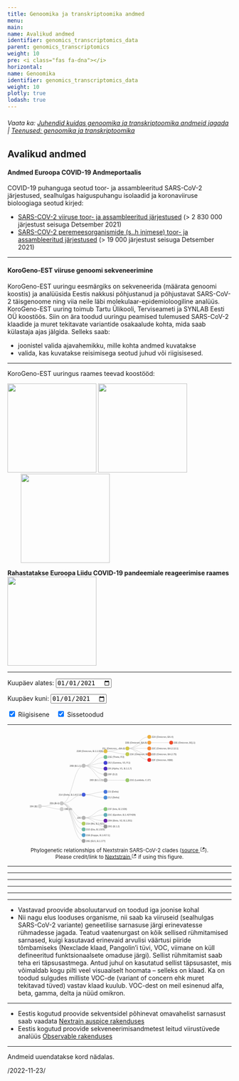 ```yaml
---
title: Genoomika ja transkriptoomika andmed
menu:
main:
name: Avalikud andmed
identifier: genomics_transcriptomics_data
parent: genomics_transcriptomics
weight: 10
pre: <i class="fas fa-dna"></i>
horizontal:
name: Genoomika
identifier: genomics_transcriptomics_data
weight: 10
plotly: true
lodash: true
---
```


###### Vaata ka: [Juhendid kuidas genoomika ja transkriptoomika andmeid jagada](../guidelines) | [Teenused: genoomika ja transkriptoomika](../services)

## Avalikud andmed

#### Andmed Euroopa COVID-19 Andmeportaalis

COVID-19 puhanguga seotud toor- ja assambleeritud SARS-CoV-2 järjestused, sealhulgas haiguspuhangu isolaadid ja koronaviiruse bioloogiaga seotud kirjed:

* [SARS-COV-2 viiruse toor- ja assambleeritud järjestused](https://www.covid19dataportal.org/sequences?db=embl-covid19) (> 2 830 000 järjestust seisuga Detsember 2021)
* [SARS-COV-2 peremeesorganismide (s..h inimese) toor- ja assambleeritud järjestused](https://www.covid19dataportal.org/host-sequences?db=hostSequences) (> 19 000 järjestust seisuga Detsember 2021)

---

#### KoroGeno-EST viiruse genoomi sekveneerimine

KoroGeno-EST uuringu eesmärgiks on sekveneerida (määrata genoomi koostis) ja analüüsida Eestis nakkusi põhjustanud ja põhjustavat SARS-CoV-2 täisgenoome ning viia neile läbi molekulaar-epidemioloogiline analüüs. KoroGeno-EST uuring toimub Tartu Ülikooli, Terviseameti ja SYNLAB Eesti OÜ koostöös.
Siin on ära toodud uuringu peamised tulemused SARS-CoV-2 klaadide ja muret tekitavate variantide osakaalude kohta, mida saab külastaja ajas jälgida.
Selleks saab:
* joonistel valida ajavahemikku, mille kohta andmed kuvatakse
* valida, kas kuvatakse reisimisega seotud juhud või riigisisesed.

---
KoroGeno-EST uuringus raames teevad koostööd:

<img width="200" src="/img/logos/ut_logo.png">
<img width="200" style="margin-top: -20px;" src="/img/logos/synlab_logo.png">
<img width="200" style="margin-left: 30px;" src="/img/logos/terviseamet_logo.png">

<strong>Rahastatakse Euroopa Liidu COVID-19 pandeemiale reageerimise raames</strong>
<img width="200" src="/img/logos/eu-ee_logo.jpg">

---


<label for="date-from">Kuupäev alates:</label>
<input type="date" id="date-from" name="date-from"
value="2021-01-01">

<label for="date-to">Kuupäev kuni:</label>
<input type="date" id="date-to" name="date-to"
value="2021-01-01">

<input type="checkbox" id="domestic" name="source" value="domestic" checked>
  <label for="domestic"> Riigisisene</label>&nbsp;&nbsp;&nbsp;
<input type="checkbox" id="imported" name="source" value="imported" checked>
  <label for="imported"> Sissetoodud</label><br>

<div id="plotly-plot-experimental"></div>
<hr>
<figure id="clades">
    <picture>
        <svg xmlns="http://www.w3.org/2000/svg" class="d3-component" style="font-family:sans-serif;font-size:1.15rem" viewBox="0 0 1550 950"><g transform="translate(120,0)"><path fill="none" stroke="#ccc" stroke-width="3px" d="M 180 593.75
                  C 90 593.75,
                    90 617.5,
                    0 617.5"></path><path fill="none" stroke="#ccc" stroke-width="3px" d="M 180 641.25
                  C 90 641.25,
                    90 617.5,
                    0 617.5"></path><path fill="none" stroke="#ccc" stroke-width="3px" d="M 360 285
                  C 270 285,
                    270 593.75,
                    180 593.75"></path><path fill="none" stroke="#ccc" stroke-width="3px" d="M 360 522.5
                  C 270 522.5,
                    270 593.75,
                    180 593.75"></path><path fill="none" stroke="#ccc" stroke-width="3px" d="M 360 712.5
                  C 270 712.5,
                    270 593.75,
                    180 593.75"></path><path fill="none" stroke="#ccc" stroke-width="3px" d="M 360 760
                  C 270 760,
                    270 593.75,
                    180 593.75"></path><path fill="none" stroke="#ccc" stroke-width="3px" d="M 360 807.5
                  C 270 807.5,
                    270 593.75,
                    180 593.75"></path><path fill="none" stroke="#ccc" stroke-width="3px" d="M 360 855
                  C 270 855,
                    270 593.75,
                    180 593.75"></path><path fill="none" stroke="#ccc" stroke-width="3px" d="M 360 902.5
                  C 270 902.5,
                    270 593.75,
                    180 593.75"></path><path fill="none" stroke="#ccc" stroke-width="3px" d="M 540 166.25
                  C 450 166.25,
                    450 285,
                    360 285"></path><path fill="none" stroke="#ccc" stroke-width="3px" d="M 540 213.75
                  C 450 213.75,
                    450 285,
                    360 285"></path><path fill="none" stroke="#ccc" stroke-width="3px" d="M 540 261.25
                  C 450 261.25,
                    450 285,
                    360 285"></path><path fill="none" stroke="#ccc" stroke-width="3px" d="M 540 308.75
                  C 450 308.75,
                    450 285,
                    360 285"></path><path fill="none" stroke="#ccc" stroke-width="3px" d="M 540 356.25
                  C 450 356.25,
                    450 285,
                    360 285"></path><path fill="none" stroke="#ccc" stroke-width="3px" d="M 540 403.75
                  C 450 403.75,
                    450 285,
                    360 285"></path><path fill="none" stroke="#ccc" stroke-width="3px" d="M 540 498.75
                  C 450 498.75,
                    450 522.5,
                    360 522.5"></path><path fill="none" stroke="#ccc" stroke-width="3px" d="M 540 546.25
                  C 450 546.25,
                    450 522.5,
                    360 522.5"></path><path fill="none" stroke="#ccc" stroke-width="3px" d="M 540 641.25
                  C 450 641.25,
                    450 712.5,
                    360 712.5"></path><path fill="none" stroke="#ccc" stroke-width="3px" d="M 540 688.75
                  C 450 688.75,
                    450 712.5,
                    360 712.5"></path><path fill="none" stroke="#ccc" stroke-width="3px" d="M 540 736.25
                  C 450 736.25,
                    450 712.5,
                    360 712.5"></path><path fill="none" stroke="#ccc" stroke-width="3px" d="M 540 783.75
                  C 450 783.75,
                    450 712.5,
                    360 712.5"></path><path fill="none" stroke="#ccc" stroke-width="3px" d="M 720 142.5
                  C 630 142.5,
                    630 166.25,
                    540 166.25"></path><path fill="none" stroke="#ccc" stroke-width="3px" d="M 720 190
                  C 630 190,
                    630 166.25,
                    540 166.25"></path><path fill="none" stroke="#ccc" stroke-width="3px" d="M 720 403.75
                  C 630 403.75,
                    630 403.75,
                    540 403.75"></path><path fill="none" stroke="#ccc" stroke-width="3px" d="M 900 47.5
                  C 810 47.5,
                    810 142.5,
                    720 142.5"></path><path fill="none" stroke="#ccc" stroke-width="3px" d="M 900 95
                  C 810 95,
                    810 142.5,
                    720 142.5"></path><path fill="none" stroke="#ccc" stroke-width="3px" d="M 900 142.5
                  C 810 142.5,
                    810 142.5,
                    720 142.5"></path><path fill="none" stroke="#ccc" stroke-width="3px" d="M 900 190
                  C 810 190,
                    810 142.5,
                    720 142.5"></path><path fill="none" stroke="#ccc" stroke-width="3px" d="M 900 237.5
                  C 810 237.5,
                    810 142.5,
                    720 142.5"></path><path fill="none" stroke="#ccc" stroke-width="3px" d="M 1080 95
                  C 990 95,
                    990 95,
                    900 95"></path><g class="node" transform="translate(0,617.5)"><circle class="node" r="15" style="fill: rgb(215, 215, 215); stroke: rgb(186, 186, 186);"></circle><text dy=".35em" x="-20" text-anchor="end" fill="#777" font-weight="700">19A (B)</text></g><g class="node" transform="translate(180,593.75)"><circle class="node" r="15" style="fill: rgb(198, 198, 198); stroke: rgb(171, 171, 171);"></circle><text dy=".35em" x="-20" text-anchor="end" fill="#777" font-weight="700">20A (B.1)</text></g><g class="node" transform="translate(180,641.25)"><circle class="node" r="15" style="fill: rgb(206, 206, 206); stroke: rgb(179, 179, 179);"></circle><text dy=".35em" x="20" text-anchor="start" fill="#777" font-weight="700">19B (A)</text></g><g class="node" transform="translate(360,285)"><circle class="node" r="15" style="fill: rgb(189, 189, 189); stroke: rgb(164, 164, 164);"></circle><text dy=".35em" x="-20" text-anchor="end" fill="#777" font-weight="700">20B (B.1.1)</text></g><g class="node" transform="translate(360,522.5)"><circle class="node" r="15" style="fill: rgb(68, 92, 221); stroke: rgb(59, 80, 192);"></circle><text dy=".35em" x="-20" text-anchor="end" fill="#777" font-weight="700">21A (Delta, B.1.617.2)</text></g><g class="node" transform="translate(360,712.5)"><circle class="node" r="15" style="fill: rgb(180, 180, 180); stroke: rgb(156, 156, 156);"></circle><text dy=".35em" x="-20" text-anchor="end" fill="#777" font-weight="700">20C</text></g><g class="node" transform="translate(360,760)"><circle class="node" r="15" style="fill: rgb(175, 204, 93); stroke: rgb(152, 177, 81);"></circle><text dy=".35em" x="20" text-anchor="start" fill="#777" font-weight="700">21H (Mu, B.1.621)</text></g><g class="node" transform="translate(360,807.5)"><circle class="node" r="15" style="fill: rgb(107, 185, 164); stroke: rgb(93, 160, 142);"></circle><text dy=".35em" x="20" text-anchor="start" fill="#777" font-weight="700">21D (Eta, B.1.525)</text></g><g class="node" transform="translate(360,855)"><circle class="node" r="15" style="fill: rgb(84, 160, 203); stroke: rgb(73, 139, 176);"></circle><text dy=".35em" x="20" text-anchor="start" fill="#777" font-weight="700">21B (Kappa, B.1.617.1)</text></g><g class="node" transform="translate(360,902.5)"><circle class="node" r="15" style="fill: rgb(163, 163, 163); stroke: rgb(142, 142, 142);"></circle><text dy=".35em" x="20" text-anchor="start" fill="#777" font-weight="700">20E (EU1, B.1.177)</text></g><g class="node" transform="translate(540,166.25)"><circle class="node" r="15" style="fill: rgb(227, 191, 68); stroke: rgb(196, 166, 59);"></circle><text dy=".35em" x="-20" text-anchor="end" fill="#777" font-weight="700">21M (Omicron, B.1.1.529)</text></g><g class="node" transform="translate(540,213.75)"><circle class="node" r="15" style="fill: rgb(121, 193, 144); stroke: rgb(105, 168, 125);"></circle><text dy=".35em" x="20" text-anchor="start" fill="#777" font-weight="700">21E (Theta, P.3)</text></g><g class="node" transform="translate(540,261.25)"><circle class="node" r="15" style="fill: rgb(69, 66, 212); stroke: rgb(60, 57, 183);"></circle><text dy=".35em" x="20" text-anchor="start" fill="#777" font-weight="700">20J (Gamma, V3, P.1)</text></g><g class="node" transform="translate(540,308.75)"><circle class="node" r="15" style="fill: rgb(79, 43, 192); stroke: rgb(69, 37, 167);"></circle><text dy=".35em" x="20" text-anchor="start" fill="#777" font-weight="700">20I (Alpha, V1, B.1.1.7)</text></g><g class="node" transform="translate(540,356.25)"><circle class="node" r="15" style="fill: rgb(155, 155, 155); stroke: rgb(134, 134, 134);"></circle><text dy=".35em" x="20" text-anchor="start" fill="#777" font-weight="700">20F (D.2)</text></g><g class="node" transform="translate(540,403.75)"><circle class="node" r="15" style="fill: rgb(172, 172, 172); stroke: rgb(149, 149, 149);"></circle><text dy=".35em" x="-20" text-anchor="end" fill="#777" font-weight="700">20D (B.1.1.1)</text></g><g class="node" transform="translate(540,498.75)"><circle class="node" r="15" style="fill: rgb(70, 117, 221); stroke: rgb(61, 101, 192);"></circle><text dy=".35em" x="20" text-anchor="start" fill="#777" font-weight="700">21I (Delta)</text></g><g class="node" transform="translate(540,546.25)"><circle class="node" r="15" style="fill: rgb(75, 141, 215); stroke: rgb(65, 122, 186);"></circle><text dy=".35em" x="20" text-anchor="start" fill="#777" font-weight="700">21J (Delta)</text></g><g class="node" transform="translate(540,641.25)"><circle class="node" r="15" style="fill: rgb(137, 199, 124); stroke: rgb(119, 172, 107);"></circle><text dy=".35em" x="20" text-anchor="start" fill="#777" font-weight="700">21F (Iota, B.1.526)</text></g><g class="node" transform="translate(540,688.75)"><circle class="node" r="15" style="fill: rgb(95, 174, 185); stroke: rgb(82, 151, 160);"></circle><text dy=".35em" x="20" text-anchor="start" fill="#777" font-weight="700">21C (Epsilon, B.1.427/429)</text></g><g class="node" transform="translate(540,736.25)"><circle class="node" r="15" style="fill: rgb(101, 31, 169); stroke: rgb(88, 27, 146);"></circle><text dy=".35em" x="20" text-anchor="start" fill="#777" font-weight="700">20H (Beta, V2, B.1.351)</text></g><g class="node" transform="translate(540,783.75)"><circle class="node" r="15" style="fill: rgb(146, 146, 146); stroke: rgb(127, 127, 127);"></circle><text dy=".35em" x="20" text-anchor="start" fill="#777" font-weight="700">20G (B.1.2)</text></g><g class="node" transform="translate(720,142.5)"><circle class="node" r="15" style="fill: rgb(212, 199, 74); stroke: rgb(183, 172, 64);"></circle><text dy=".35em" x="-20" text-anchor="end" fill="#777" font-weight="700">21L (Omicron, ~BA.2)</text></g><g class="node" transform="translate(720,190)"><circle class="node" r="15" style="fill: rgb(194, 203, 82); stroke: rgb(169, 176, 71);"></circle><text dy=".35em" x="20" text-anchor="start" fill="#777" font-weight="700">21K (Omicron, BA.1)</text></g><g class="node" transform="translate(720,403.75)"><circle class="node" r="15" style="fill: rgb(156, 202, 107); stroke: rgb(135, 175, 93);"></circle><text dy=".35em" x="20" text-anchor="start" fill="#777" font-weight="700">21G (Lambda, C.37)</text></g><g class="node" transform="translate(900,47.5)"><circle class="node" r="15" style="fill: rgb(238, 178, 63); stroke: rgb(207, 155, 55);"></circle><text dy=".35em" x="20" text-anchor="start" fill="#777" font-weight="700">22A (Omicron, BA.4)</text></g><g class="node" transform="translate(900,95)"><circle class="node" r="15" style="fill: rgb(246, 161, 60); stroke: rgb(213, 140, 52);"></circle><text dy=".35em" x="-20" text-anchor="end" fill="#777" font-weight="700">22B (Omicron, BA.5)</text></g><g class="node" transform="translate(900,142.5)"><circle class="node" r="15" style="fill: rgb(247, 136, 55); stroke: rgb(214, 118, 47);"></circle><text dy=".35em" x="20" text-anchor="start" fill="#777" font-weight="700">22C (Omicron, BA.2.12.1)</text></g><g class="node" transform="translate(900,190)"><circle class="node" r="15" style="fill: rgb(245, 107, 49); stroke: rgb(212, 93, 43);"></circle><text dy=".35em" x="20" text-anchor="start" fill="#777" font-weight="700">22D (Omicron, BA.2.75)</text></g><g class="node" transform="translate(900,237.5)"><circle class="node" r="15" style="fill: rgb(235, 43, 38); stroke: rgb(204, 37, 33);"></circle><text dy=".35em" x="20" text-anchor="start" fill="#777" font-weight="700">22F (Omicron, XBB)</text></g><g class="node" transform="translate(1080,95)"><circle class="node" r="15" style="fill: rgb(239, 75, 43); stroke: rgb(208, 65, 37);"></circle><text dy=".35em" x="20" text-anchor="start" fill="#777" font-weight="700">22E (Omicron, BQ.1)</text></g></g></svg>
    </picture>
    <figcaption style="text-align: center">
        <small>
            <span>Phylogenetic relationships of Nextstrain SARS-CoV-2 clades (</span><a target="_blank" rel="noopener noreferrer" href="https://github.com/nextstrain/ncov-clades-schema"><span>source</span> <span><svg stroke="currentColor" fill="currentColor" stroke-width="0" viewBox="0 0 12 16" height="1em" width="1em" xmlns="http://www.w3.org/2000/svg"><path fill-rule="evenodd" d="M11 10h1v3c0 .55-.45 1-1 1H1c-.55 0-1-.45-1-1V3c0-.55.45-1 1-1h3v1H1v10h10v-3zM6 2l2.25 2.25L5 7.5 6.5 9l3.25-3.25L12 8V2H6z"></path></svg></span></a><span>). Please credit/link to </span><a target="_blank" rel="noopener noreferrer" href="https://nextstrain.org"><span>Nextstrain</span> <span><svg stroke="currentColor" fill="currentColor" stroke-width="0" viewBox="0 0 12 16" height="1em" width="1em" xmlns="http://www.w3.org/2000/svg"><path fill-rule="evenodd" d="M11 10h1v3c0 .55-.45 1-1 1H1c-.55 0-1-.45-1-1V3c0-.55.45-1 1-1h3v1H1v10h10v-3zM6 2l2.25 2.25L5 7.5 6.5 9l3.25-3.25L12 8V2H6z"></path></svg></span></a><span> if using this figure.</span></small>
    </figcaption>
</figure>
<hr>
<div id="plotly-plot-clade"></div>
<hr>
<div id="plotly-plot-pos"></div>
<hr>
<div id="plotly-plot-county"></div>
<hr>
<div id="plotly-plot-region"></div>
<hr>
<div id="plotly-plot-age"></div>
<hr>
<div id="plotly-plot-gender"></div>

<script src="/plotly-plot.js?updated=2022-11-23"></script>

* Vastavad proovide absoluutarvud on toodud iga joonise kohal
* Nii nagu elus looduses organisme, nii saab ka viiruseid (sealhulgas SARS-CoV-2 variante) geneetilise sarnasuse järgi erinevatesse rühmadesse jagada. Teatud vaatenurgast on kõik sellised rühmitamised sarnased, kuigi kasutavad erinevaid arvulisi väärtusi piiride tõmbamiseks (Nexclade klaad, Pangolin’i tüvi, VOC, viimane on küll defineeritud funktsionaalsete omaduse järgi). Sellist rühmitamist saab teha eri täpsusastmega. Antud juhul on kasutatud sellist täpsusastet, mis võimaldab kogu pilti veel visuaalselt hoomata – selleks on klaad. Ka on toodud sulgudes milliste VOC-de (variant of concern ehk muret tekitavad tüved) vastav klaad kuulub. VOC-dest on meil esinenud alfa, beta, gamma, delta ja nüüd omikron.

---

* Eestis kogutud proovide sekventsidel põhinevat omavahelist sarnasust saab vaadata [Nextrain auspice rakenduses](https://auspice.biit.cs.ut.ee/ncov/est)
* Eestis kogutud proovide sekveneerimisandmetest leitud viirustüvede analüüs [Observable rakenduses](https://covid19dataportal.ee/observable)

---

Andmeid uuendatakse kord nädalas.

/2022-11-23/
